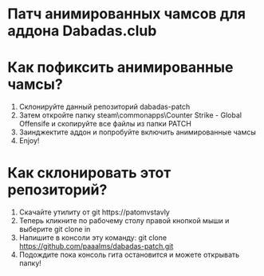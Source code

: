 # Патч анимированных чамсов для аддона Dabadas.club

# Как пофиксить анимированные чамсы?
1. Склонируйте данный репозиторий dabadas-patch
2. Затем откройте папку steam\commonapps\Counter Strike - Global Offensife и скопируйте все файлы из папки PATCH
3. Заинджектите аддон и попробуйте включить анимированные чамсы
4. Enjoy!

# Как склонировать этот репозиторий?
1. Скачайте утилиту от git https://patomvstavly
2. Теперь кликните по рабочему столу правой кнопкой мыши и выберите git clone in
3. Напишите в консоли эту команду: git clone https://github.com/paaalms/dabadas-patch.git
4. Подождите пока консоль гита остановится и можете открывать папку!
